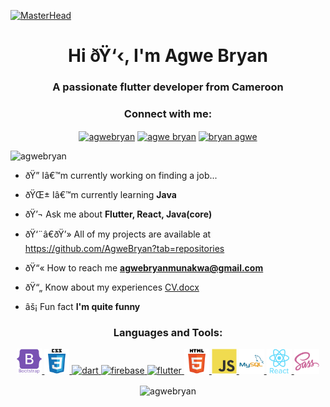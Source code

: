 [![MasterHead](https://1.bp.blogspot.com/-7A4WynwLsMw/XbBpCXG8fHI/AAAAAAAAMt4/uOa1bpLskYgrwGbllhSu2SDj_Mig8SXJQCLcBGAsYHQ/s1600/2000_600px.gif)](https://github.com/AgweBryan/)
<h1 align="center">Hi ðŸ‘‹, I'm Agwe Bryan</h1>
<h3 align="center">A passionate flutter developer from Cameroon</h3>


<h3 align="center">Connect with me:</h3>
<p align="center">
<a href="https://twitter.com/AgweBryan" target="blank"><img align="center" src="https://raw.githubusercontent.com/rahuldkjain/github-profile-readme-generator/master/src/images/icons/Social/twitter.svg" alt="agwebryan" height="30" width="40" /></a>
<a href="https://www.linkedin.com/in/agwe-bryan-422a021b9/" target="blank"><img align="center" src="https://raw.githubusercontent.com/rahuldkjain/github-profile-readme-generator/master/src/images/icons/Social/linked-in-alt.svg" alt="agwe bryan" height="30" width="40" /></a>
<a href="https://web.facebook.com/profile.php?id=100084939476990" target="blank"><img align="center" src="https://raw.githubusercontent.com/rahuldkjain/github-profile-readme-generator/master/src/images/icons/Social/facebook.svg" alt="bryan agwe" height="30" width="40" /></a>
</p>  



<p align="left"> <img src="https://komarev.com/ghpvc/?username=agwebryan&label=Profile%20views&color=0e75b6&style=flat" alt="agwebryan" /> </p>

- ðŸ”­ Iâ€™m currently working on finding a job...

- ðŸŒ± Iâ€™m currently learning **Java**

- ðŸ’¬ Ask me about **Flutter, React, Java(core)**

- ðŸ‘¨â€ðŸ’» All of my projects are available at https://github.com/AgweBryan?tab=repositories

- ðŸ“« How to reach me **agwebryanmunakwa@gmail.com**

- ðŸ“„ Know about my experiences [CV.docx](https://github.com/AgweBryan/AgweBryan/files/9502217/CV.docx)

- âš¡ Fun fact **I'm quite funny**


<h3 align="center">Languages and Tools:</h3>
<p align="center"> <a href="https://getbootstrap.com" target="_blank" rel="noreferrer"> <img src="https://raw.githubusercontent.com/devicons/devicon/master/icons/bootstrap/bootstrap-plain-wordmark.svg" alt="bootstrap" width="40" height="40"/> </a> <a href="https://www.w3schools.com/css/" target="_blank" rel="noreferrer"> <img src="https://raw.githubusercontent.com/devicons/devicon/master/icons/css3/css3-original-wordmark.svg" alt="css3" width="40" height="40"/> </a> <a href="https://dart.dev" target="_blank" rel="noreferrer"> <img src="https://www.vectorlogo.zone/logos/dartlang/dartlang-icon.svg" alt="dart" width="40" height="40"/> </a> <a href="https://firebase.google.com/" target="_blank" rel="noreferrer"> <img src="https://www.vectorlogo.zone/logos/firebase/firebase-icon.svg" alt="firebase" width="40" height="40"/> </a> <a href="https://flutter.dev" target="_blank" rel="noreferrer"> <img src="https://www.vectorlogo.zone/logos/flutterio/flutterio-icon.svg" alt="flutter" width="40" height="40"/> </a> <a href="https://www.w3.org/html/" target="_blank" rel="noreferrer"> <img src="https://raw.githubusercontent.com/devicons/devicon/master/icons/html5/html5-original-wordmark.svg" alt="html5" width="40" height="40"/> </a> <a href="https://developer.mozilla.org/en-US/docs/Web/JavaScript" target="_blank" rel="noreferrer"> <img src="https://raw.githubusercontent.com/devicons/devicon/master/icons/javascript/javascript-original.svg" alt="javascript" width="40" height="40"/> </a> <a href="https://www.mysql.com/" target="_blank" rel="noreferrer"> <img src="https://raw.githubusercontent.com/devicons/devicon/master/icons/mysql/mysql-original-wordmark.svg" alt="mysql" width="40" height="40"/> </a> <a href="https://reactjs.org/" target="_blank" rel="noreferrer"> <img src="https://raw.githubusercontent.com/devicons/devicon/master/icons/react/react-original-wordmark.svg" alt="react" width="40" height="40"/> </a> <a href="https://sass-lang.com" target="_blank" rel="noreferrer"> <img src="https://raw.githubusercontent.com/devicons/devicon/master/icons/sass/sass-original.svg" alt="sass" width="40" height="40"/> </a> </p>


<p align="center"><img align="center" src="https://github-readme-stats.vercel.app/api/top-langs?username=agwebryan&show_icons=true&locale=en&layout=compact" alt="agwebryan" /></p>
